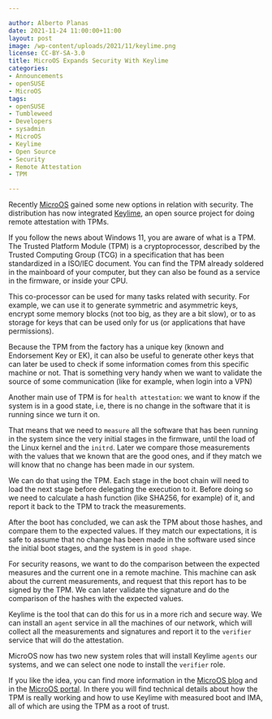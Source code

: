 ```yaml
---

author: Alberto Planas
date: 2021-11-24 11:00:00+11:00
layout: post
image: /wp-content/uploads/2021/11/keylime.png
license: CC-BY-SA-3.0
title: MicroOS Expands Security With Keylime
categories:
- Announcements
- openSUSE
- MicroOS
tags:
- openSUSE
- Tumbleweed
- Developers
- sysadmin
- MicroOS
- Keylime
- Open Source
- Security
- Remote Attestation
- TPM

---
```


Recently [MicroOS](https://microos.opensuse.org/) gained some new options in relation with security. The distribution has now integrated [Keylime](https://keylime.dev/), an open source project for doing remote attestation with TPMs.

If you follow the news about Windows 11, you are aware of what is a TPM. The Trusted Platform Module (TPM) is a cryptoprocessor, described by the Trusted Computing Group (TCG) in a specification that has been standardized in a ISO/IEC document. You can find the TPM already soldered in the mainboard of your computer, but they can also be found as a service in the firmware, or inside your CPU.

This co-processor can be used for many tasks related with security. For example, we can use it to generate symmetric and asymmetric keys, encrypt some memory blocks (not too big, as they are a bit slow), or to as storage for keys that can be used only for us (or applications that have permissions).

Because the TPM from the factory has a unique key (known and Endorsement Key or EK), it can also be useful to generate other keys that can later be used to check if some information comes from this specific machine or not.  That is something very handy when we want to validate the source of some communication (like for example, when login into a VPN)

Another main use of TPM is for `health attestation`: we want to know if the system is in a good state, i.e, there is no change in the software that it is running since we turn it on.

That means that we need to `measure` all the software that has been running in the system since the very initial stages in the firmware, until the load of the Linux kernel and the `initrd`. Later we compare those measurements with the values that we known that are the good ones, and if they match we will know that no change has been made in our system.

We can do that using the TPM. Each stage in the boot chain will need to load the next stage before delegating the execution to it. Before doing so we need to calculate a hash function (like SHA256, for example) of it, and report it back to the TPM to track the measurements.

After the boot has concluded, we can ask the TPM about those hashes, and compare them to the expected values. If they match our expectations, it is safe to assume that no change has been made in the software used since the initial boot stages, and the system is in `good
shape`.

For security reasons, we want to do the comparison between the expected measures and the current one in a remote machine. This machine can ask about the current measurements, and request that this report has to be signed by the TPM. We can later validate the signature and do the comparison of the hashes with the expected values.

Keylime is the tool that can do this for us in a more rich and secure way. We can install an `agent` service in all the machines of our network, which will collect all the measurements and signatures and report it to the `verifier` service that will do the attestation.

MicroOS now has two new system roles that will install Keylime `agents` our systems, and we can select one node to install the `verifier` role.

If you like the idea, you can find more information in the [MicroOS blog](https://microos.opensuse.org/blog/2021-11-08-MicroOS-Keylime-TPM/) and in the [MicroOS
portal](https://en.opensuse.org/Portal:MicroOS/RemoteAttestation). In there you will find technical details about how the TPM is really working and how to use Keylime with measured boot and IMA, all of which are using the TPM as a root of trust.
